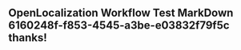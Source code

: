 <properties
ms.topic="hero-topic"
ms.test1="hero-topic"
ms.test2="test"/>

## OpenLocalization Workflow Test MarkDown 6160248f-f853-4545-a3be-e03832f79f5c thanks!

